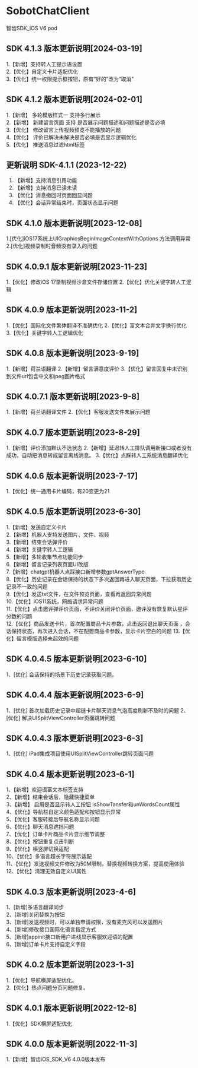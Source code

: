 # SobotChatClient
智齿SDK_iOS V6 pod

## SDK 4.1.3 版本更新说明[2024-03-19]
1.【新增】支持转人工提示语设置          
2.【优化】自定义卡片适配优化         
3.【优化】统一权限提示框按钮，原有“好的”改为“取消”   


## SDK 4.1.2 版本更新说明[2024-02-01]
1.【新增】 多轮模版样式一 支持多行展示       
2.【新增】 新建留言页面 支持 是否展示问题描述和问题描述是否必填      
3.【优化】 修改留言上传视频预览不能播放的问题      
4.【优化】 评价已解决未解决是否必填是否显示逻辑优化      
5.【优化】 推送消息过滤html标签    



## 更新说明 SDK-4.1.1 (2023-12-22)
1. 【新增】支持消息引用功能       
2. 【新增】支持消息已读未读      
3. 【优化】消息撤回时页面回显问题   
4. 【优化】会话异常结束时，页面状态显示问题         


## SDK 4.1.0 版本更新说明[2023-12-08]
1.[优化]iOS17系统上UIGraphicsBeginImageContextWithOptions 方法调用异常
2.[优化]视频录制时音频没有录入的问题

## SDK 4.0.9.1 版本更新说明[2023-11-23]
1.【优化】修改iOS 17录制视频沙盒文件存储位置
2.【优化】优化关键字转人工逻辑


## SDK 4.0.9 版本更新说明[2023-11-2]
1.【优化】国际化文件繁体翻译不准确优化
2.【优化】富文本合并文字换行优化
3.【优化】关键字转人工逻辑优化   


## SDK 4.0.8 版本更新说明[2023-9-19]
1.【新增】荷兰语翻译
2.【新增】留言满意度评价
3.【优化】留言回复中未识别到文件url包含中文和jpeg图片格式


## SDK 4.0.7.1 版本更新说明[2023-9-8]
1.【新增】荷兰语翻译文件
2.【优化】客服发送文件未展示问题


## SDK 4.0.7 版本更新说明[2023-8-29]
1.【新增】评价添加默认不选状态
2.【新增】延迟转人工排队调用新接口或者没有成功，自动把消息转成留言离线消息。
3.【优化】点踩转人工系统消息翻译优化

## SDK 4.0.6 版本更新说明[2023-7-17]
1.【优化】统一通用卡片编码，有20变更为21

## SDK 4.0.5 版本更新说明[2023-6-30]
1.【新增】发送自定义卡片     
2.【新增】机器人支持发送图片、文件、视频    
3.【新增】结束会话弹评价   
4.【新增】关键字转人工逻辑   
5.【新增】多轮收集节点功能同步   
6.【新增】留言记录列表页面UI改版      
7.【新增】chatgpt机器人点踩接口新增参数gptAnswerType   
8.【优化】历史记录在会话保持的状态下多次返回再进入聊天页面，下拉获取历史记录不一致的问题   
9.【优化】发送txt文件，在文件预览页面，查看再返回异常问题   
10.【优化】iOS11系统，网络请求异常问题   
11.【优化】点击邀评弹评价页面，不评价关闭评价页面，邀评没有恢复默认星评分数的问题    
12.【优化】商品发送卡片，首次配置商品卡片参数，点击返回退出聊天页面 ，会话保持状态，再次进入会话，不在配置商品卡参数，显示卡片空白的问题
13.【优化】留言模版选择未起效的问题


## SDK 4.0.4.5 版本更新说明[2023-6-10]
1、[优化] 会话保持的场景下历史记录获取问题。


## SDK 4.0.4.4 版本更新说明[2023-6-9]
1、[优化] 首次加载历史记录中超链卡片聊天消息气泡高度刷新不及时的问题
2、[优化] 解决UISplitViewController页面跳转问题



## SDK 4.0.4.3 版本更新说明[2023-6-3]
1、[优化] iPad集成项目使用UISplitViewController跳转页面问题
  


## SDK 4.0.4 版本更新说明[2023-6-1]
1、【新增】欢迎语富文本标签支持  
2、【新增】结束会话后，隐藏快捷菜单   
3、【新增】 启用是否显示转人工按钮 isShowTansfer和unWordsCount属性   
4、【优化】导航栏自定义颜色适配和按钮显示异常   
5、【优化】客服转接后导航名称显示问题   
6、【优化】聊天消息遮挡问题   
7、【优化】订单卡片商品卡片显示细节调整   
8、【优化】按钮重复点击判断   
9、【优化】横竖屏切换适配   
10、【优化】多语言超长字符展示适配   
11、【优化】发送视频文件修改为50M限制，替换视频转换方案，提高使用体验   
12、【优化】清理无效自定义UI属性


## SDK 4.0.3 版本更新说明[2023-4-6]
1、[新增]多语言翻译同步   
2、[新增]关闭替换为按钮   
3、[新增]发送视频时，可以单独申请权限，没有麦克风可以发送图片   
4、[新增]修改接口国际化语言指定方式     
5、[新增]appinit接口新用户进线显示客服欢迎语的配置  
6、[新增]订单卡片支持自定义字段  


## SDK 4.0.2 版本更新说明[2023-1-3]
1.【优化】导航横屏适配优化。  
2.【优化】热点问题分页问题修复。


## SDK 4.0.1 版本更新说明[2022-12-8]
1.【优化】SDK横屏适配优化

## SDK 4.0.0 版本更新说明[2022-11-3]
1.【新增】智齿iOS_SDK_V6 4.0.0版本发布

